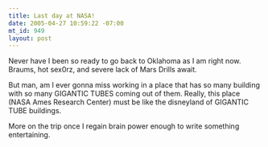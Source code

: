 ```yaml
--- 
title: Last day at NASA!
date: 2005-04-27 10:59:22 -07:00
mt_id: 949
layout: post
---
```

Never have I been so ready to go back to Oklahoma as I am right now. Braums, hot sex0rz, and severe lack of Mars Drills await.

But man, am I ever gonna miss working in a place that has so many building with so many GIGANTIC TUBES coming out of them. Really, this place (NASA Ames Research Center) must be like the disneyland of GIGANTIC TUBE buildings. 

More on the trip once I regain brain power enough to write something entertaining.
